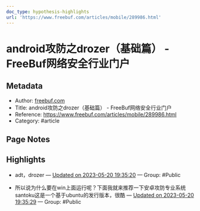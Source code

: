 ```yaml
---
doc_type: hypothesis-highlights
url: 'https://www.freebuf.com/articles/mobile/289986.html'
---
```


# android攻防之drozer（基础篇） - FreeBuf网络安全行业门户

## Metadata
- Author: [freebuf.com]()
- Title: android攻防之drozer（基础篇） - FreeBuf网络安全行业门户
- Reference: https://www.freebuf.com/articles/mobile/289986.html
- Category: #article

## Page Notes
## Highlights
- adt，drozer — [Updated on 2023-05-20 19:35:20](https://hyp.is/Zwf4-vcCEe2uvfOGMMNBLg/www.freebuf.com/articles/mobile/289986.html) — Group: #Public

- 所以说为什么要在win上面运行呢？下面我就来推荐一下安卓攻防专业系统santoku这是一个基于ubuntu的发行版本，很酷 — [Updated on 2023-05-20 19:35:29](https://hyp.is/bAQKBvcCEe2wYlcMkbm7KA/www.freebuf.com/articles/mobile/289986.html) — Group: #Public




